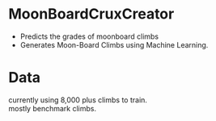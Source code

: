 # MoonBoardCruxCreator
- Predicts the grades of moonboard climbs
- Generates Moon-Board Climbs using Machine Learning.
# Data
currently using 8,000 plus climbs to train.\
mostly benchmark climbs. 
